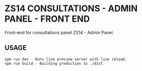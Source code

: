 # ZS14 CONSULTATIONS - ADMIN PANEL - FRONT END

Front-end for consultations panel ZS14 - Admin Panel.

## USAGE

```
npm run dev - Runs live preview server with live reload.
npm run build - Building production to ./dist
```
